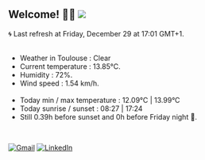 ## Welcome! 👋😎 <a href="https://visitorbadge.io/status?path=https%3A%2F%2Fgithub.com%2Frazmi0"><img src="https://api.visitorbadge.io/api/visitors?path=https%3A%2F%2Fgithub.com%2Frazmi0&countColor=%23dce775&style=flat" /></a>

🌀 Last refresh at Friday, December 29 at 17:01 GMT+1. <br /><br />
<ul>
    <li>Weather in Toulouse : Clear </li>
    <li>Current temperature : 13.85°C.</li>
    <li>Humidity : 72%.</li>
    <li>Wind speed : 1.54 km/h.</li>
    <br />
    <li>Today min / max temperature : 12.09°C | 13.99°C</li>
    <li>Today sunrise / sunset : 08:27 | 17:24</li>
    <li>Still 0.39h before sunset and 0h before Friday night 💅.</li>
</ul>
<br />

[![Gmail](https://img.shields.io/badge/Gmail-D14836?style=for-the-badge&logo=gmail&logoColor=white)](mailto:thomas.cuesta31@gmail.com)
[![LinkedIn](https://img.shields.io/badge/linkedin-%230077B5.svg?style=for-the-badge&logo=linkedin&logoColor=white)](https://www.linkedin.com/in/dev-web-cuesta-thomas/)
